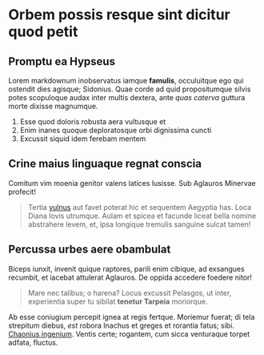 # Orbem possis resque sint dicitur quod petit

## Promptu ea Hypseus

Lorem markdownum inobservatus iamque **famulis**, occuluitque ego qui ostendit
dies agisque; Sidonius. Quae corde ad quid propositumque silvis potes scopuloque
audax inter multis dextera, ante *quas caterva* guttura morte dixisse magnumque.

1. Esse quod doloris robusta aera vultusque et
2. Enim inanes quoque deploratosque orbi dignissima cuncti
3. Excussit siquid idem ferebam mentem

## Crine maius linguaque regnat conscia

Comitum vim moenia genitor valens latices lusisse. Sub Aglauros Minervae
profecit!

> Tertia [vulnus](#restitit-tabellae-meae) aut favet poterat hic et sequentem
> Aegyptia has. Loca Diana Iovis utrumque. Aulam et spicea et facunde liceat
> bella nomine abstrahere levem, et, ipsa longique tremulis sanguine sulcat
> tamen!

## Percussa urbes aere obambulat

Biceps iunxit, invenit quique raptores, parili enim cibique, ad exsangues
recumbit, et iacebat attulerat Aglauros. De oppida accedere foedere nitor!

> Mare nec talibus; o harena? Locus excussit Pelasgos, ut inter, experientia
> super tu sibilat **tenetur Tarpeia** moriorque.

Ab esse coniugium percepit ignea at regis fertque. Moriemur fuerat; di tela
strepitum diebus, *est* robora Inachus et greges et rorantia fatus; sibi.
[Chaonius ingenium](#hinc). Ventis certe; rogantem, cum sicca venturaque torpet
adfata, fluctus.
